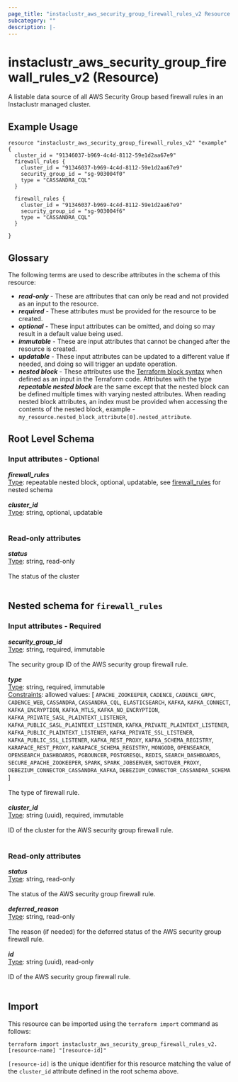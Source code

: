 ```yaml
---
page_title: "instaclustr_aws_security_group_firewall_rules_v2 Resource - terraform-provider-instaclustr"
subcategory: ""
description: |-
---
```


# instaclustr_aws_security_group_firewall_rules_v2 (Resource)
A listable data source of all AWS Security Group based firewall rules in an Instaclustr managed cluster.
## Example Usage
```
resource "instaclustr_aws_security_group_firewall_rules_v2" "example" {
  cluster_id = "91346037-b969-4c4d-8112-59e1d2aa67e9"
  firewall_rules {
    cluster_id = "91346037-b969-4c4d-8112-59e1d2aa67e9"
    security_group_id = "sg-903004f0"
    type = "CASSANDRA_CQL"
  }

  firewall_rules {
    cluster_id = "91346037-b969-4c4d-8112-59e1d2aa67e9"
    security_group_id = "sg-903004f6"
    type = "CASSANDRA_CQL"
  }

}
```
## Glossary
The following terms are used to describe attributes in the schema of this resource:
- **_read-only_** - These are attributes that can only be read and not provided as an input to the resource.
- **_required_** - These attributes must be provided for the resource to be created.
- **_optional_** - These input attributes can be omitted, and doing so may result in a default value being used.
- **_immutable_** - These are input attributes that cannot be changed after the resource is created.
- **_updatable_** - These input attributes can be updated to a different value if needed, and doing so will trigger an update operation.
- **_nested block_** - These attributes use the [Terraform block syntax](https://www.terraform.io/language/attr-as-blocks) when defined as an input in the Terraform code. Attributes with the type **_repeatable nested block_** are the same except that the nested block can be defined multiple times with varying nested attributes. When reading nested block attributes, an index must be provided when accessing the contents of the nested block, example - `my_resource.nested_block_attribute[0].nested_attribute`.
## Root Level Schema
### Input attributes - Optional
*___firewall_rules___*<br>
<ins>Type</ins>: repeatable nested block, optional, updatable, see [firewall_rules](#nested--firewall_rules) for nested schema<br>
<br>
*___cluster_id___*<br>
<ins>Type</ins>: string, optional, updatable<br>
<br>
### Read-only attributes
*___status___*<br>
<ins>Type</ins>: string, read-only<br>
<br>The status of the cluster<br><br>
<a id="nested--firewall_rules"></a>
## Nested schema for `firewall_rules`

### Input attributes - Required
*___security_group_id___*<br>
<ins>Type</ins>: string, required, immutable<br>
<br>The security group ID of the AWS security group firewall rule.<br><br>
*___type___*<br>
<ins>Type</ins>: string, required, immutable<br>
<ins>Constraints</ins>: allowed values: [ `APACHE_ZOOKEEPER`, `CADENCE`, `CADENCE_GRPC`, `CADENCE_WEB`, `CASSANDRA`, `CASSANDRA_CQL`, `ELASTICSEARCH`, `KAFKA`, `KAFKA_CONNECT`, `KAFKA_ENCRYPTION`, `KAFKA_MTLS`, `KAFKA_NO_ENCRYPTION`, `KAFKA_PRIVATE_SASL_PLAINTEXT_LISTENER`, `KAFKA_PUBLIC_SASL_PLAINTEXT_LISTENER`, `KAFKA_PRIVATE_PLAINTEXT_LISTENER`, `KAFKA_PUBLIC_PLAINTEXT_LISTENER`, `KAFKA_PRIVATE_SSL_LISTENER`, `KAFKA_PUBLIC_SSL_LISTENER`, `KAFKA_REST_PROXY`, `KAFKA_SCHEMA_REGISTRY`, `KARAPACE_REST_PROXY`, `KARAPACE_SCHEMA_REGISTRY`, `MONGODB`, `OPENSEARCH`, `OPENSEARCH_DASHBOARDS`, `PGBOUNCER`, `POSTGRESQL`, `REDIS`, `SEARCH_DASHBOARDS`, `SECURE_APACHE_ZOOKEEPER`, `SPARK`, `SPARK_JOBSERVER`, `SHOTOVER_PROXY`, `DEBEZIUM_CONNECTOR_CASSANDRA_KAFKA`, `DEBEZIUM_CONNECTOR_CASSANDRA_SCHEMA` ]<br><br>The type of firewall rule.<br><br>
*___cluster_id___*<br>
<ins>Type</ins>: string (uuid), required, immutable<br>
<br>ID of the cluster for the AWS security group firewall rule.<br><br>
### Read-only attributes
*___status___*<br>
<ins>Type</ins>: string, read-only<br>
<br>The status of the AWS security group firewall rule.<br><br>
*___deferred_reason___*<br>
<ins>Type</ins>: string, read-only<br>
<br>The reason (if needed) for the deferred status of the AWS security group firewall rule.<br><br>
*___id___*<br>
<ins>Type</ins>: string (uuid), read-only<br>
<br>ID of the AWS security group firewall rule.<br><br>
## Import
This resource can be imported using the `terraform import` command as follows:
```
terraform import instaclustr_aws_security_group_firewall_rules_v2.[resource-name] "[resource-id]"
```
`[resource-id]` is the unique identifier for this resource matching the value of the `cluster_id` attribute defined in the root schema above.
